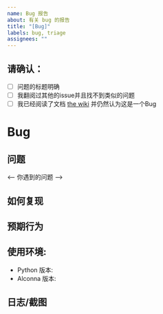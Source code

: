 ```yaml
---
name: Bug 报告
about: 有关 bug 的报告
title: "[Bug]"
labels: bug, triage
assignees: ""
---
```


## 请确认：
<!-- 确认后，请将方括号的空格替换为 x -->
* [ ] 问题的标题明确
* [ ] 我翻阅过其他的issue并且找不到类似的问题
* [ ] 我已经阅读了文档 [the wiki](https://arcletproject.github.io/docs/alconna/tutorial) 并仍然认为这是一个Bug

# Bug

## 问题
<-- 你遇到的问题 -->

## 如何复现
<!-- 如何复现错误 -->

## 预期行为
<!-- 你希望如何更改/原本应该是怎样的 -->

## 使用环境:
- Python 版本: 
- Alconna 版本: 

## 日志/截图
<!-- 将任何有关的日志/截图放到这里（如：控制台输出) -->

